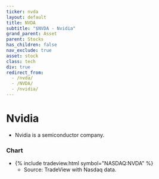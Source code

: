 ```yaml
---
ticker: nvda
layout: default
title: NVDA
subtitle: "$NVDA - Nvidia"
grand_parent: Asset
parent: Stocks
has_children: false
nav_exclude: true
asset: stock
class: tech
div: true
redirect_from:
  - /nvda/
  - /NVDA/
  - /nvidia/
---
```

# Nvidia
- Nvidia is a semiconductor company.


### Chart
- {% include tradeview.html symbol="NASDAQ:NVDA" %}
	- Source: TradeView with Nasdaq data.